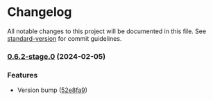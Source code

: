 # Changelog

All notable changes to this project will be documented in this file. See [standard-version](https://github.com/conventional-changelog/standard-version) for commit guidelines.

### [0.6.2-stage.0](https://github.com/Seven-of-Di/ben/compare/v0.6.1-stage.0...v0.6.2-stage.0) (2024-02-05)


### Features

* Version bump ([52e8fa9](https://github.com/Seven-of-Di/ben/commit/52e8fa9bdf1adccd4c53da1671f2ebf438ea9271))
